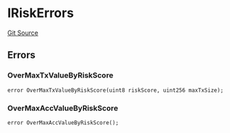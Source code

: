 # IRiskErrors
[Git Source](https://github.com/thrackle-io/aquifi-rules-v1/blob/35ec513a185f22e7ba035815b9ced8c0ef1497a9/src/common/IErrors.sol)


## Errors
### OverMaxTxValueByRiskScore

```solidity
error OverMaxTxValueByRiskScore(uint8 riskScore, uint256 maxTxSize);
```

### OverMaxAccValueByRiskScore

```solidity
error OverMaxAccValueByRiskScore();
```

